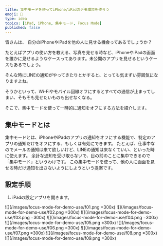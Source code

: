 ```yaml
---
title: 集中モードを使ってiPhone/iPadのデモ環境を作ろう
emoji: 📵
type: idea
topics: [iPad, iPhone, 集中モード, Focus Mode]
published: false
---
```

皆さんは、 自分のiPhoneやiPadを他の人に見せる機会ってあるでしょうか？

たとえばアプリの使い方を教える、写真を見せる時など、iPhoneやiPadの画面を誰かに見せるようなケースってあります。未公開のアプリを見せるというケースもあるでしょう。

そんな時にLINEの通知がやってきたりとかすると、とっても気まずい雰囲気になりますよね。

そうかといって、Wi-Fiやモバイル回線オフにするとすべての通信が止まってしまい、そもそも見せたいものも出せなくなる。

そこで、集中モードを使って一時的に通知をオフにする方法を紹介します。

## 集中モードとは
集中モードとは、iPhoneやiPadのアプリの通知をオフにする機能で、特定のアプリの通知だけをオフにする、もしくは有効にできます。
たとえば、仕事中なのでメールの通知は来て欲しいけど、LINEの通知は来なくていい、といった時に使えます。
余計な通知を受け取らないで、目の前のことに集中できるので「集中モード」というわけです。
この集中モードを使って、他の人に画面を見せる時だけ通知を出さないようにしようという提案です。

## 設定手順

1. iPadの設定アプリを開きます。

![](/images/focus-mode-for-demo-use/f01.png =300x)
![](/images/focus-mode-for-demo-use/f02.png =300x)
![](/images/focus-mode-for-demo-use/f03.png =300x)
![](/images/focus-mode-for-demo-use/f04.png =300x)
![](/images/focus-mode-for-demo-use/f05.png =300x)
![](/images/focus-mode-for-demo-use/f06.png =300x)
![](/images/focus-mode-for-demo-use/f07.png =300x)
![](/images/focus-mode-for-demo-use/f08.png =300x)
![](/images/focus-mode-for-demo-use/f09.png =300x)
